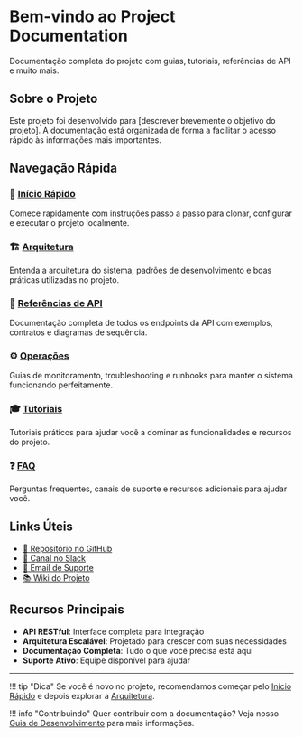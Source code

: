 # Bem-vindo ao Project Documentation

Documentação completa do projeto com guias, tutoriais, referências de API e muito mais.

## Sobre o Projeto

Este projeto foi desenvolvido para [descrever brevemente o objetivo do projeto]. A documentação está organizada de forma a facilitar o acesso rápido às informações mais importantes.

## Navegação Rápida

### 🚀 [Início Rápido](inicio-rapido.md)

Comece rapidamente com instruções passo a passo para clonar, configurar e executar o projeto localmente.

### 🏗️ [Arquitetura](arquitetura/visao-geral.md)

Entenda a arquitetura do sistema, padrões de desenvolvimento e boas práticas utilizadas no projeto.

### 🔌 [Referências de API](api/index.md)

Documentação completa de todos os endpoints da API com exemplos, contratos e diagramas de sequência.

### ⚙️ [Operações](operacoes/monitoramento.md)

Guias de monitoramento, troubleshooting e runbooks para manter o sistema funcionando perfeitamente.

### 🎓 [Tutoriais](tutoriais/index.md)

Tutoriais práticos para ajudar você a dominar as funcionalidades e recursos do projeto.

### ❓ [FAQ](faq.md)

Perguntas frequentes, canais de suporte e recursos adicionais para ajudar você.

## Links Úteis

- [🔗 Repositório no GitHub](https://github.com/your-org/your-repo)
- [💬 Canal no Slack](https://your-workspace.slack.com)
- [📧 Email de Suporte](mailto:support@yourproject.com)
- [📚 Wiki do Projeto](https://wiki.yourproject.com)

## Recursos Principais

- **API RESTful**: Interface completa para integração
- **Arquitetura Escalável**: Projetado para crescer com suas necessidades
- **Documentação Completa**: Tudo o que você precisa está aqui
- **Suporte Ativo**: Equipe disponível para ajudar

---

!!! tip "Dica"
    Se você é novo no projeto, recomendamos começar pelo [Início Rápido](inicio-rapido.md) e depois explorar a [Arquitetura](arquitetura/visao-geral.md).

!!! info "Contribuindo"
    Quer contribuir com a documentação? Veja nosso [Guia de Desenvolvimento](arquitetura/guia-desenvolvimento.md) para mais informações.

